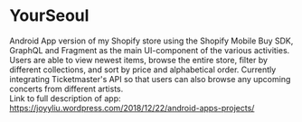 # YourSeoul
Android App version of my Shopify store using the Shopify Mobile Buy SDK, GraphQL and Fragment as the main UI-component of the various activities. Users are able to view newest items, browse the entire store, filter by different collections, and sort by price and alphabetical order.
Currently integrating Ticketmaster's API so that users can also browse any upcoming concerts from different artists. <br />
Link to full description of app: https://joyyliu.wordpress.com/2018/12/22/android-apps-projects/
